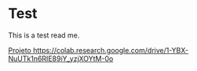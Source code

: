 # Test

This is a test read me.  

<a href="#" class="button">Projeto https://colab.research.google.com/drive/1-YBX-NuUTk1n6RIE89iY_yzjXOYtM-0o</a>
